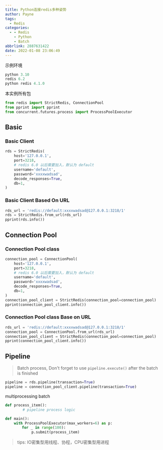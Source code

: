 ```yaml
---
title: Python连接redis多种姿势
author: Payne
tags:
  - Redis
categories:
  - - Redis
    - Python
    - Batch
abbrlink: 2887631422
date: 2022-01-08 23:06:49
---
```


示例环境

```dart
python 3.10
redis 6.2
python redis 4.1.0
```

本实例所有包

```python
from redis import StrictRedis, ConnectionPool
from pprint import pprint
from concurrent.futures.process import ProcessPoolExecutor
```



## Basic 

### Basic Client

```python
rds = StrictRedis(
    host='127.0.0.1',
    port=3218,
    # redis 6.0 以后需要加入，默认为 default
    username='default',
    password='xxxxwadsad',
    decode_responses=True,
    db=1,
)

```

### Basic Client Based On URL

```python
rds_url = 'redis://default:xxxxwadsad@127.0.0.1:3218/1'
rds = StrictRedis.from_url(rds_url)
pprint(rds.info())
```



## Connection Pool 

### Connection Pool class

```python
connection_pool = ConnectionPool(
    host='127.0.0.1',
    port=3218,
    # redis 6.0 以后需要加入，默认为 default
    username='default',
    password='xxxxwadsad',
    decode_responses=True,
    db=1,
)
connection_pool_client = StrictRedis(connection_pool=connection_pool)
pprint(connection_pool_client.info())
```



### Connection Pool class Base on URL

```python
rds_url = 'redis://default:xxxxwadsad@127.0.0.1:3218/1'
connection_pool = ConnectionPool.from_url(rds_url)
connection_pool_client = StrictRedis(connection_pool=connection_pool)
pprint(connection_pool_client.info())
```



## Pipeline

> Batch process, Don't forget to use `pipeline.execute()` after the batch is finished 

```python
pipeline = rds.pipeline(transaction=True)
pipeline = connection_pool_client.pipeline(transaction=True)
```



multiprocessing batch

```python
def process_item():
		# pipeline process logic

def main():
    with ProcessPoolExecutor(max_workers=6) as p:
　　　　 for _ in range(100):
            p.submit(process_item)
```



> tips: IO密集型用线程、协程，CPU密集型用进程

